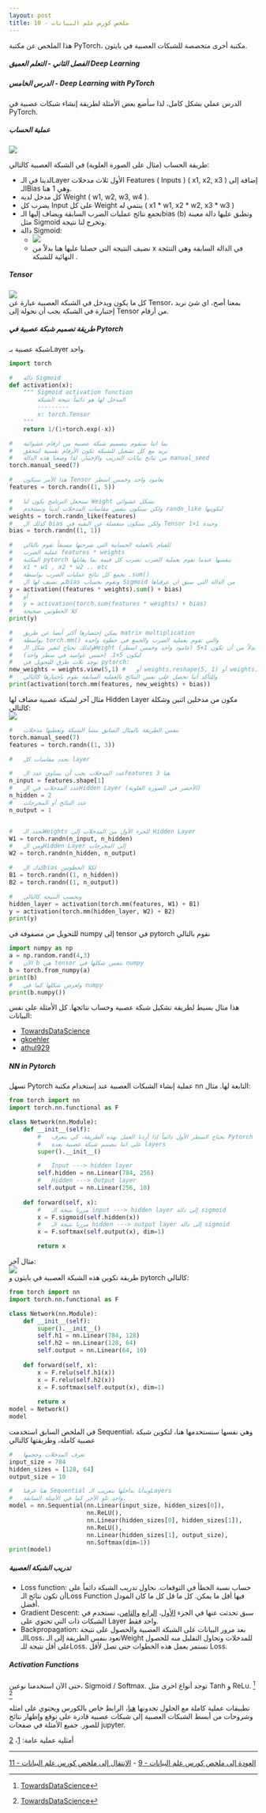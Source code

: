 ```yaml
---  
layout: post
title: ملخص كورس علم البيانات - 10
---  
```


هذا الملخص عن مكتبة PyTorch، مكتبة أخرى متخصصة للشبكات العصبية في بايثون.  
  
  


##### الفصل الثاني - التعلم العميق Deep Learning  
##### الدرس الخامس - Deep Learning with PyTorch  
الدرس عملي بشكل كامل، لذا سأضع بعض الأمثلة لطريقة إنشاء شبكات عصبية في PyTorch.  

##### عملية الحساب  
![](https://alioh.github.io/images/2019-4-1/perceptron.png)  

طريقة الحساب (مثال على الصورة العلوية) في الشبكة العصبية كالتالي: 
* لدينا في الـLayer الأول ثلاث مدخلات Features ( Inputs ) ( x1, x2, x3 ) إضافة إلى الـBias وهي 1 هنا.  
* كل مدخل لدية Weight ( w1, w2, w3, w4 ).  
* يضرب كل Input على كل Weight ينتمي له ( x1 * w1, x2 * w2, x3 * w3 )
* تجمع نتائج عمليات الضرب السابقة ويضاف إليها الـbias (b) وتطبق عليها دالة معينة مثل Sigmoid وتخرج لنا نتيجة.  
* دالة Sigmoid:
    * ![](https://alioh.github.io/images/2019-4-1/sigmoid-equation.png)  
    * نضيف النتيجة التي حصلنا عليها هنا بدلاً من x في الدالة السابقة وهي النتئجة النهائية للشبكة  .

##### Tensor  
![](https://alioh.github.io/images/2019-4-1/tensor.png)  
كل ما يكون ويدخل في الشبكة العصبية عبارة عن Tensor، بمعنا أصح، اي شئ نريد إختبارة في الشبكة يجب أن نحولة إلى Tensor من أرقام.  

##### طريقة تصميم شبكة عصبية في Pytorch  
شبكة عصبية بـLayer واحد.  
```python 
import torch

#   دالة Sigmoid
def activation(x):
    """ Sigmoid activation function 
        المدخل لها هو دائماً نتيجة الشبكة
        ---------
        x: torch.Tensor
    """
    return 1/(1+torch.exp(-x))

#   بما اننا سنقوم بتصميم شبكة عصبية من ارقام عشوائية
#   نريد مع كل تشغيل للشبكة تكون الأرقام نفسية لنتحقق
#   من نتائج بيانات التدريب والإختبار، لذا وضعنا هذه الدالة manual_seed
torch.manual_seed(7) 

#   هذا الأمر سيكون Tensor بعامود واحد وخمس اسطر
features = torch.randn((1, 5))

#   سنجعل البرنامج يكون لنا Weight بشكل عشوائي
#   ولكن ستكون بنفس مقاسات المدخلات لدينا ونستخدم randn_like لتكوينها
weights = torch.randn_like(features)
#   كذلك ال bias ولكن ستكون منفصلة عن البقيه في Tensor وحيدة 1×1
bias = torch.randn((1, 1))

#   للقيام بالعملية الحسابية التي شرحتها مسبقاً نقوم بالتالي
#   عملية الضرب features * weights
#   المكتبة pytorch بنفسها عندما تقوم بعملية الضرب تضرب كل قيمة بما يقابلها
#   x1 * w1 , x2 * w2 .. etc
#   نجمع كل نتائج عمليات الضرب بواسطة .sum()
#   ثم نضيف لها الbias ونقوم بحساب Sigmoid من الدالة التي سبق ان عرفناها
y = activation((features * weights).sum() + bias)
#   أو
#   y = activation(torch.sum(features * weights) + bias)
#   كلا الخطوتين صحيحة
print(y)

#   يمكن إختصارها أكثر أيضا عن طريق matrix multiplication
#   بواسطة torch.mm() والتي تقوم بعملية الضرب والجمع في خطوة واحدة
#   ولذلك نحتاج لتغير شكل الـWeight بدلاً من أن تكون 1×5 (عامود واحد وخمس اسطر)
#   ليكون 5×1، (خمس عواميد في سطر واحد)
#   توجد ثلاث طرق للتحويل في pytorch:
new_weights = weights.view(5,1) #   أو weights.reshape(5, 1) أو weights.resize_(5, 1)
#   وللتأكد أننا نحصل على نفس النتائج بالعملية السابقة نقوم بإختبارها كالتالي
print(activation(torch.mm(features, new_weights) + bias))
```

مثال آخر لشبكة عصبية مضاف لها Hidden Layer مكون من مدخلين اثنين وشكلة كالتالي:  
![](https://alioh.github.io/images/2019-4-1/2hiddeninputs.jpg)  
```python
#   بنفس الطريقة بالمثال السابق ننشأ الشبكة ونعطيها مدخلات
torch.manual_seed(7)
features = torch.randn((1, 3))

#   نحدد مقاسات كل layer

#   عدد المدخلات يجب أن يساوي عدد الfeatures هنا 3
n_input = features.shape[1]     
#   عدد المدخلات في الHidden Layer (الأخضر في الصورة العلوية)
n_hidden = 2                    
#   عدد النتائج أو المخرجات
n_output = 1


#   نحدد الـWeights للجزء الأول من المدخلات إلى Hidden Layer
W1 = torch.randn(n_input, n_hidden)
#   ومن الHidden Layer إلى المخرجات
W2 = torch.randn(n_hidden, n_output)

#   كذك الbias لكلا الخطوتين
B1 = torch.randn((1, n_hidden))
B2 = torch.randn((1, n_output))

#   ونحسب النتيجة كالتالي
hidden_layer = activation(torch.mm(features, W1) + B1)
y = activation(torch.mm(hidden_layer, W2) + B2)
print(y)
```

للتحويل من مصفوفة في numpy إلى tensor في pytorch نقوم بالتالي
```python
import numpy as np
a = np.random.rand(4,3)
#   الآن b هي tensor بنفس شكلها في numpy
b = torch.from_numpy(a)
print(b)
#   ولعرض شكلها كما في numpy
print(b.numpy())
```

هذا مثال بسيط لطريقة تشكيل شبكة عصبية وحساب نتائجها. كل الأمثلة على نفس البيانات:  
* [TowardsDataScience](https://towardsdatascience.com/handwritten-digit-mnist-pytorch-977b5338e627)  
* [gkoehler](https://nextjournal.com/gkoehler/pytorch-mnist)  
* [athul929](https://medium.com/@athul929/hand-written-digit-classifier-in-pytorch-42a53e92b63e)  

##### NN in Pytorch  
تسهل Pytorch عملية إنشاء الشبكات العصبية عند إستخدام مكتبة nn التابعة لها. مثال:  
```python 
from torch import nn
import torch.nn.functional as F

class Network(nn.Module):
    def __init__(self):
        #   نحتاج السطر الأول دائماً إذا أردنا العمل بهذه الطريقة، كي يتعرف Pytorch
        #   على اننا ننصمم شبكة عصبية بعدة layers
        super().__init__()

        #   Input ---> hidden layer
        self.hidden = nn.Linear(784, 256)
        #   Hidden ---> Output layer
        self.output = nn.Linear(256, 10)
        
    def forward(self, x):
        #   مررنا نتيجة الـ input ---> hidden layer إلى دالة sigmoid
        x = F.sigmoid(self.hidden(x))
        #   مررنا نتيجة الـ hidden ---> output layer إلى دالة sigmoid
        x = F.softmax(self.output(x), dim=1)

        return x
```

مثال آخر:  
![](https://alioh.github.io/images/2019-4-1/mlp_mnist.png.jpg)  
طريقة تكوين هذه الشبكة العصبية في بايثون و pytorch كالتالي:
```python
from torch import nn
import torch.nn.functional as F

class Network(nn.Module):
    def __init__(self):
        super().__init__()
        self.h1 = nn.Linear(784, 128)
        self.h2 = nn.Linear(128, 64)
        self.output = nn.Linear(64, 10)
        
    def forward(self, x):
        x = F.relu(self.h1(x))
        x = F.relu(self.h2(x))
        x = F.softmax(self.output(x), dim=1)
        
        return x
model = Network()
model
```

في الملخص السابق استخدمت Sequential، وهي نفسها سنستخدمها هنا، لتكوين شبكة عصبية كاملة، وطريقتها كالتالي

```python
#   نعرف المدخلات وحجمها
input_size = 784
hidden_sizes = [128, 64]
output_size = 10

#   هنا عرفنا Sequential وبدأنا بداخلها بتعريب الـLayers
#   واحد تلو الآخر كما في الأمثلة السابقة.
model = nn.Sequential(nn.Linear(input_size, hidden_sizes[0]),
                      nn.ReLU(),
                      nn.Linear(hidden_sizes[0], hidden_sizes[1]),
                      nn.ReLU(),
                      nn.Linear(hidden_sizes[1], output_size),
                      nn.Softmax(dim=1))
print(model)
```

##### تدريب الشبكة العصبية  
* Loss function: حساب نسبة الخطأ في التوقعات. نحاول تدريب الشبكة دائماً على أن تكون نتائج الـLoss Function فيها أقل ما يمكن. كل ما قل كل ما كان المودل أفضل.  
* Gradient Descent: سبق تحدثت عنها في الجزء [الأول](https://alioh.github.io/DSND-Notes-1/)، [الرابع](https://alioh.github.io/DSND-Notes-4/) و[الثامن](https://alioh.github.io/DSND-Notes-8/)، تستخدم في الشبكات ذات التي تحتوي على Layer واحد فقط.  
* Backpropagation: بعد مرور البيانات على الشبكة العصبية والحصول على نتيجة الـLoss، تعود بنفس الطريقة إلى الـWeight للمدخلات وتحاول التقليل منه للحصول على أقل نتيجة للـLoss. تستمر بعمل هذه الخطوات حتى تصل لأقل Loss.  

##### Activation Functions  
حتى الآن استخدمنا نوعين، Sigmoid / Softmax. توجد أنواع اخرى مثل Tanh و ReLu.  [^1] [^2]  


تطبيقات عملية كاملة مع الحلول تجدونها [هنا](https://github.com/udacity/deep-learning-v2-pytorch/tree/master/intro-to-pytorch)، الرابط خاص بالكورس ويحتوي على امثله وشروحات من أبسط الشبكات العصبية إلى شبكات عصبية قادرة على توقع وإظهار نتائج للصور. جميع الأمثلة في صفحات jupyter.  

أمثلية عملية عامة: [1](https://jhui.github.io/2017/03/18/Deep-learning-tutorial/)، [2](https://jhui.github.io/2017/03/17/Deep-learning-tutorial-2/)

-----
[العودة إلى ملخص كورس علم البيانات - 9](https://alioh.github.io/DSND-Notes-9/)   -   [الإنتقال إلى ملخص كورس علم البيانات - 11](https://alioh.github.io/DSND-Notes-11)  
  
  
[^1]: [TowardsDataScience](https://medium.com/the-theory-of-everything/understanding-activation-functions-in-neural-networks-9491262884e0)
[^2]: [TowardsDataScience](https://towardsdatascience.com/activation-functions-neural-networks-1cbd9f8d91d6)